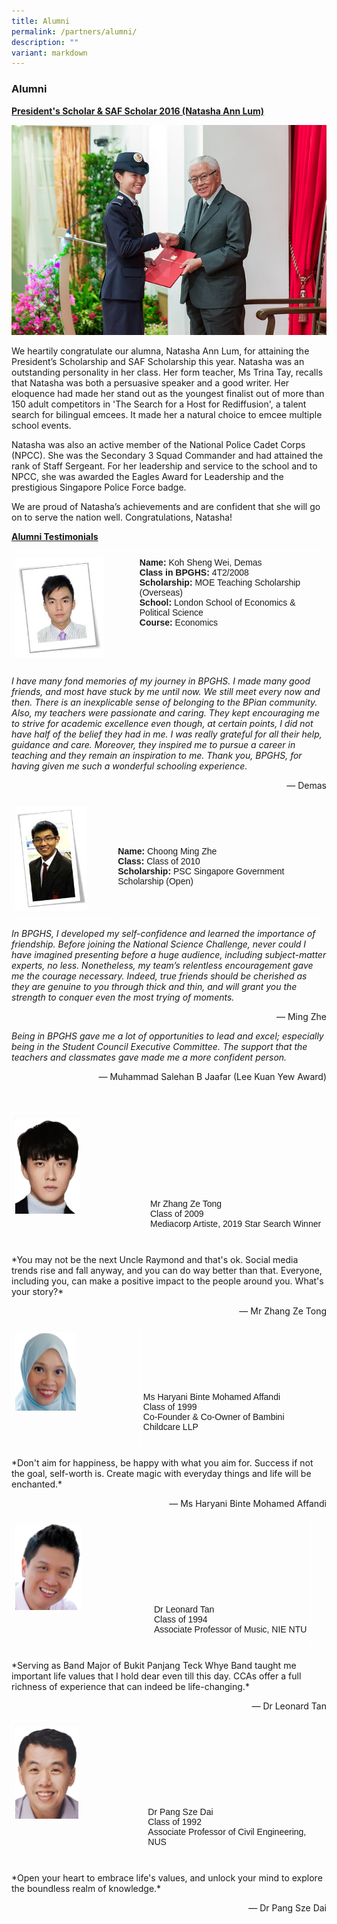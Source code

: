 ```yaml
---
title: Alumni
permalink: /partners/alumni/
description: ""
variant: markdown
---
```

### Alumni

<strong><u>President's Scholar &amp; SAF Scholar 2016 (Natasha Ann Lum)</u></strong>

![](/images/Alumni%20-%20Natasha%20Ann%20Lum.jpeg)

  
We heartily congratulate our alumna, Natasha Ann Lum, for attaining the President’s Scholarship and SAF Scholarship this year. Natasha was an outstanding personality in her class. Her form teacher, Ms Trina Tay, recalls that Natasha was both a persuasive speaker and a good writer. Her eloquence had made her stand out as the youngest finalist out of more than 150 adult competitors in 'The Search for a Host for Rediffusion', a talent search for bilingual emcees. It made her a natural choice to emcee multiple school events.

Natasha was also an active member of the National Police Cadet Corps (NPCC). She was the Secondary 3 Squad Commander and had attained the rank of Staff Sergeant. For her leadership and service to the school and to NPCC, she was awarded the Eagles Award for Leadership and the prestigious Singapore Police Force badge.

We are proud of Natasha’s achievements and are confident that she will go on to serve the nation well. Congratulations, Natasha!

<strong><u>Alumni Testimonials</u></strong>


<style type="text/css">
.tg  {border-collapse:collapse;border-spacing:0;}
.tg td{border-color:white;border-style:solid;border-width:1px;font-family:Arial, sans-serif;font-size:14px;
  overflow:hidden;padding:10px 5px;word-break:normal;}
.tg th{border-color:white;border-style:solid;border-width:1px;font-family:Arial, sans-serif;font-size:14px;
  font-weight:normal;overflow:hidden;padding:10px 5px;word-break:normal;}
.tg .tg-0pky{border-color:white;text-align:left;vertical-align:top}
</style>
<table class="tg">
<thead>
  <tr>
    <td class="tg-0pky"><img src="/images/Alumni%20-%20Koh%20Sheng%20Wei%20Demas.jpeg" style="width:75%"></td>
		<td class="tg-0pky"><strong>Name:</strong> Koh Sheng Wei, Demas<br><strong>Class in BPGHS:</strong> 4T2/2008<br><strong>Scholarship:</strong> MOE Teaching Scholarship (Overseas)<br><strong>School:</strong> London School of Economics &amp; Political Science<br><strong>Course:</strong> Economics</td>
  </tr>
</thead>
</table>

*I have many fond memories of my journey in BPGHS. I made many good friends, and most have stuck by me until now. We still meet every now and then. There is an inexplicable sense of belonging to the BPian community. Also, my teachers were passionate and caring. They kept encouraging me to strive for academic excellence even though, at certain points, I did not have half of the belief they had in me. I was really grateful for all their help, guidance and care. Moreover, they inspired me to pursue a career in teaching and they remain an inspiration to me. Thank you, BPGHS, for having given me such a wonderful schooling experience.*  

<div>
<div style="float: right">
— Demas
	</div>
	</div>


<br>



<style type="text/css">
.tg  {border-collapse:collapse;border-spacing:0;}
.tg td{border-color:white;border-style:solid;border-width:1px;font-family:Arial, sans-serif;font-size:14px;
  overflow:hidden;padding:10px 5px;word-break:normal;}
.tg th{border-color:white;border-style:solid;border-width:1px;font-family:Arial, sans-serif;font-size:14px;
  font-weight:normal;overflow:hidden;padding:10px 5px;word-break:normal;}
.tg .tg-0pky{border-color:white;text-align:left;vertical-align:top}
</style>
<table class="tg">
<thead>
  <tr>
    <td class="tg-0pky"><img src="/images/Alumni%20-%20Choong%20Ming%20Zhe.jpeg" style="width:75%"></td>
		<td class="tg-0pky"><br><br><br><br><strong>Name:</strong> Choong Ming Zhe<br><strong>Class:</strong> Class of 2010<br><strong>Scholarship:</strong> PSC Singapore Government Scholarship (Open)<br></td>
  </tr>
</thead>
</table>

*In BPGHS, I developed my self-confidence and learned the importance of friendship. Before joining the National Science Challenge, never could I have imagined presenting before a huge audience, including subject-matter experts, no less. Nonetheless, my team’s relentless encouragement gave me the courage necessary. Indeed, true friends should be cherished as they are genuine to you through thick and thin, and will grant you the strength to conquer even the most trying of moments.* 

<div>
<div style="float: right">
	— Ming Zhe
	</div>
	</div>
<br>

*Being in BPGHS gave me a lot of opportunities to lead and excel; especially being in the Student Council Executive Committee. The support that the teachers and classmates gave made me a more confident person.*
	
<div>
<div style="float: right">
— Muhammad Salehan B Jaafar (Lee Kuan Yew Award)
		</div>
	</div>
	
<br>

<br>
<br>

<table class="tg">
<thead>
  <tr>
    <td class="tg-0pky"><img src="/images/zhang_ze_tong.png" style="width:50%"></td>
		<td class="tg-0pky"><br><br><br><br><br><br><br><br>Mr Zhang Ze Tong<br>Class of 2009<br>Mediacorp Artiste, 2019 Star Search Winner<br><br></td>
  </tr>
</thead>
</table>
*You may not be the next Uncle Raymond and that's ok. Social media trends rise and fall anyway, and you can do way better than that. Everyone, including you, can make a positive impact to the people around you. What's your story?*

<p align="right">
— Mr Zhang Ze Tong<br>
</p>

<table class="tg">
<thead>
  <tr>
    <td class="tg-0pky"><img src="/images/haryna.png" style="width:50%"></td>
		<td class="tg-0pky"><br><br><br><br><br><br>Ms Haryani Binte Mohamed Affandi<br>Class of 1999<br>Co-Founder &amp; Co-Owner of Bambini Childcare LLP<br><br></td>
  </tr>
</thead>
</table>
*Don't aim for happiness, be happy with what you aim for. Success if not the goal, self-worth is. Create magic with everyday things and life will be enchanted.*

<p align="right">
— Ms Haryani Binte Mohamed Affandi<br>
</p>

<table class="tg">
<thead>
  <tr>
    <td class="tg-0pky"><img src="/images/leonard_tan.png" style="width:50%"></td>
		<td class="tg-0pky"><br><br><br><br><br><br><br><br>Dr Leonard Tan<br>Class of 1994<br>Associate Professor of Music, NIE NTU<br><br></td>
  </tr>
</thead>
</table>
*Serving as Band Major of Bukit Panjang Teck Whye Band taught me important life values that I hold dear even till this day. CCAs offer a full richness of experience that can indeed be life-changing.*

<p align="right">
— Dr Leonard Tan<br>
</p>

<table class="tg">
<thead>
  <tr>
    <td class="tg-0pky"><img src="/images/pang_sze_dai.png" style="width:50%"></td>
		<td class="tg-0pky"><br><br><br><br><br><br><br><br>Dr Pang Sze Dai<br>Class of 1992<br>Associate Professor of Civil Engineering, NUS<br><br></td>
  </tr>
</thead>
</table>
*Open your heart to embrace life's values, and unlock your mind to explore the boundless realm of knowledge.*

<p align="right">
— Dr Pang Sze Dai<br>
	</p>
